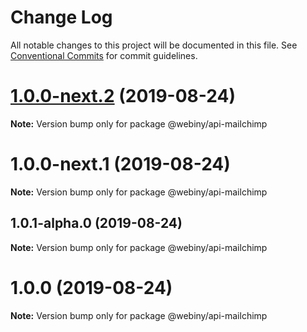# Change Log

All notable changes to this project will be documented in this file.
See [Conventional Commits](https://conventionalcommits.org) for commit guidelines.

<a name="1.0.0-next.2"></a>
# [1.0.0-next.2](https://github.com/webiny/webiny-js/compare/@webiny/api-mailchimp@1.0.0-next.1...@webiny/api-mailchimp@1.0.0-next.2) (2019-08-24)

**Note:** Version bump only for package @webiny/api-mailchimp





<a name="1.0.0-next.1"></a>
# 1.0.0-next.1 (2019-08-24)

**Note:** Version bump only for package @webiny/api-mailchimp





<a name="1.0.1-alpha.0"></a>
## 1.0.1-alpha.0 (2019-08-24)

**Note:** Version bump only for package @webiny/api-mailchimp





<a name="1.0.0"></a>
# 1.0.0 (2019-08-24)

**Note:** Version bump only for package @webiny/api-mailchimp
